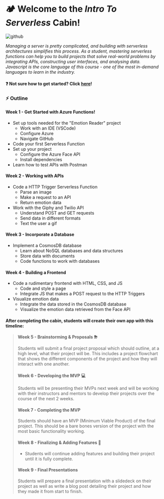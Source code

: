 
# :camping: Welcome to the *Intro To Serverless* Cabin!

![github](https://user-images.githubusercontent.com/28051494/114525441-f3d6c500-9bfa-11eb-9de1-421cf1b2f263.png)

*Managing a server is pretty complicated, and building with serverless architectures simplifies this process. As a student, mastering serverless functions can help you to build projects that solve real-world problems by integrating APIs, constructing user interfaces, and analysing data. Javascript is the core language of this course - one of the most in-demand languages to learn in the industry.*

#### :question: Not sure how to get started? Click [here](/GETTING_STARTED.md)! 

### :zap: Outline

#### **Week 1** - Get Started with Azure Functions!
* Set up tools needed for the "Emotion Reader" project
    * Work with an IDE (VSCode)
    * Configure Azure
    * Navigate GitHub
* Code your first Serverless Function
* Set up your project
    * Configure the Azure Face API
    * Install dependencies
* Learn how to test APIs with Postman


#### **Week 2** - Working with APIs
* Code a HTTP Trigger Serverless Function
    * Parse an image
    * Make a request to an API
    * Return emotion data
* Work with the Giphy and Twilio API
    * Understand POST and GET requests
    * Send data in different formats
    * Text the user a gif

#### **Week 3** - Incorporate a Database
* Implement a CosmosDB database
    * Learn about NoSQL databases and data structures
    * Store data with documents
    * Code functions to work with databases

#### **Week 4** - Building a Frontend
* Code a rudimentary frontend with HTML, CSS, and JS
    * Code and style a page
    * Integrate JS that makes a POST request to the HTTP Triggers
* Visualize emotion data
    * Integrate the data stored in the CosmosDB database
    * Visualize the emotion data retrieved from the Face API


#### After completing the cabin, students will create their own app with this timeline:
> #### **Week 5** - Brainstorming & Proposals ⛈
> Students will submit a final project proposal which should outline, at a high level, what their project will be. This includes a project flowchart that shows the different components of the project and how they will interact with one another.
> 
> #### **Week 6** - Developing the MVP 💻
> Students will be presenting their MVPs next week and will be working with their instructors and mentors to develop their projects over the course of the next 2 weeks.
> 
> #### **Week 7** - Completing the MVP
> Students should have an MVP (Minimum Viable Product) of the final project. This should be a bare bones version of the project with the most basic functionality working.
> 
> #### **Week 8** - Finalizing & Adding Features 🎀
> - Students will continue adding features and building their project until it is fully complete.
> 
> #### **Week 9** - Final Presentations 
> Students will prepare a final presentation with a slidedeck on their project as well as write a blog post detailing their project and how they made it from start to finish.
